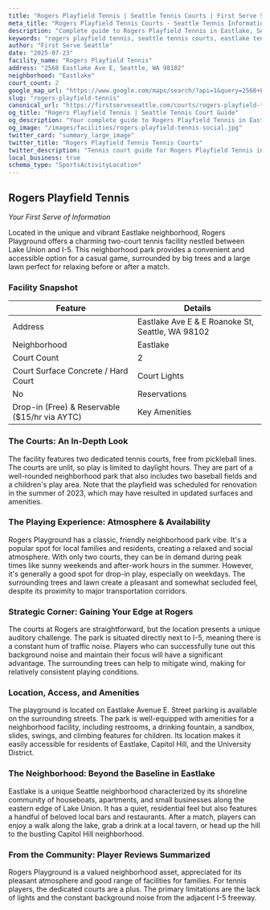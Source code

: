 ```yaml
---
title: "Rogers Playfield Tennis | Seattle Tennis Courts | First Serve Seattle"
meta_title: "Rogers Playfield Tennis Courts - Seattle Tennis Information & Reviews"
description: "Complete guide to Rogers Playfield Tennis in Eastlake, Seattle. Court details, amenities, local tips, and reviews for tennis players in Seattle, WA."
keywords: "rogers playfield tennis, seattle tennis courts, eastlake tennis, tennis courts near me, seattle tennis, 98102 tennis courts, public tennis courts seattle, outdoor tennis courts"
author: "First Serve Seattle"
date: "2025-07-23"
facility_name: "Rogers Playfield Tennis"
address: "2568 Eastlake Ave E, Seattle, WA 98102"
neighborhood: "Eastlake"
court_count: 2
google_map_url: "https://www.google.com/maps/search/?api=1&query=2568+Eastlake+Ave+E%2C+Seattle%2C+WA+98102"
slug: "rogers-playfield-tennis"
canonical_url: "https://firstserveseattle.com/courts/rogers-playfield-tennis"
og_title: "Rogers Playfield Tennis | Seattle Tennis Court Guide"
og_description: "Your complete guide to Rogers Playfield Tennis in Eastlake. Court conditions, amenities, and local tennis insights."
og_image: "/images/facilities/rogers-playfield-tennis-social.jpg"
twitter_card: "summary_large_image"
twitter_title: "Rogers Playfield Tennis Tennis Courts"
twitter_description: "Tennis court guide for Rogers Playfield Tennis in Eastlake, Seattle"
local_business: true
schema_type: "SportsActivityLocation"
---
```


## Rogers Playfield Tennis

*Your First Serve of Information*

Located in the unique and vibrant Eastlake neighborhood, Rogers Playground offers a charming two-court tennis facility nestled between Lake Union and I-5. This neighborhood park provides a convenient and accessible option for a casual game, surrounded by big trees and a large lawn perfect for relaxing before or after a match.   

### Facility Snapshot

| Feature | Details |
|---------|----------|
| Address | Eastlake Ave E & E Roanoke St, Seattle, WA 98102 |
| Neighborhood | Eastlake |
| Court Count | 2 |
| Court Surface	Concrete / Hard Court | Court Lights |
| No | Reservations |
| Drop-in (Free) & Reservable ($15/hr via AYTC) | Key Amenities |

### The Courts: An In-Depth Look

The facility features two dedicated tennis courts, free from pickleball lines. The courts are unlit, so play is limited to daylight hours. They are part of a well-rounded neighborhood park that also includes two baseball fields and a children's play area. Note that the playfield was scheduled for renovation in the summer of 2023, which may have resulted in updated surfaces and amenities.   

### The Playing Experience: Atmosphere & Availability

Rogers Playground has a classic, friendly neighborhood park vibe. It's a popular spot for local families and residents, creating a relaxed and social atmosphere. With only two courts, they can be in demand during peak times like sunny weekends and after-work hours in the summer. However, it's generally a good spot for drop-in play, especially on weekdays. The surrounding trees and lawn create a pleasant and somewhat secluded feel, despite its proximity to major transportation corridors.

### Strategic Corner: Gaining Your Edge at Rogers

The courts at Rogers are straightforward, but the location presents a unique auditory challenge. The park is situated directly next to I-5, meaning there is a constant hum of traffic noise. Players who can successfully tune out this background noise and maintain their focus will have a significant advantage. The surrounding trees can help to mitigate wind, making for relatively consistent playing conditions.   

### Location, Access, and Amenities

The playground is located on Eastlake Avenue E. Street parking is available on the surrounding streets. The park is well-equipped with amenities for a neighborhood facility, including restrooms, a drinking fountain, a sandbox, slides, swings, and climbing features for children. Its location makes it easily accessible for residents of Eastlake, Capitol Hill, and the University District.   

### The Neighborhood: Beyond the Baseline in Eastlake

Eastlake is a unique Seattle neighborhood characterized by its shoreline community of houseboats, apartments, and small businesses along the eastern edge of Lake Union. It has a quiet, residential feel but also features a handful of beloved local bars and restaurants. After a match, players can enjoy a walk along the lake, grab a drink at a local tavern, or head up the hill to the bustling Capitol Hill neighborhood.   

### From the Community: Player Reviews Summarized

Rogers Playground is a valued neighborhood asset, appreciated for its pleasant atmosphere and good range of facilities for families. For tennis players, the dedicated courts are a plus. The primary limitations are the lack of lights and the constant background noise from the adjacent I-5 freeway.
